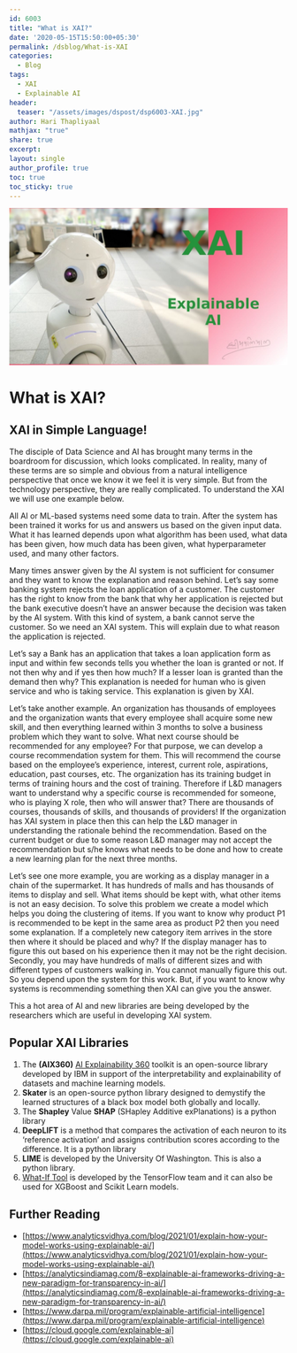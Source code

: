```yaml
---
id: 6003    
title: "What is XAI?"
date: '2020-05-15T15:50:00+05:30'
permalink: /dsblog/What-is-XAI
categories:
  - Blog
tags:
  - XAI
  - Explainable AI
header:
  teaser: "/assets/images/dspost/dsp6003-XAI.jpg"
author: Hari Thapliyaal   
mathjax: "true"
share: true
excerpt:   
layout: single   
author_profile: true   
toc: true   
toc_sticky: true
---
```


![XAI](/assets/images/dspost/dsp6003-XAI.jpg)    
   
# What is XAI?    
   
## XAI in Simple Language!   
   
The disciple of Data Science and AI has brought many terms in the boardroom for discussion, which looks complicated. In reality, many of these terms are so simple and obvious from a natural intelligence perspective that once we know it we feel it is very simple. But from the technology perspective, they are really complicated. To understand the XAI we will use one example below.

All AI or ML-based systems need some data to train. After the system has been trained it works for us and answers us based on the given input data. What it has learned depends upon what algorithm has been used, what data has been given, how much data has been given, what hyperparameter used, and many other factors.

Many times answer given by the AI system is not sufficient for consumer and they want to know the explanation and reason behind. Let’s say some banking system rejects the loan application of a customer. The customer has the right to know from the bank that why her application is rejected but the bank executive doesn’t have an answer because the decision was taken by the AI system. With this kind of system, a bank cannot serve the customer. So we need an XAI system. This will explain due to what reason the application is rejected.

Let’s say a Bank has an application that takes a loan application form as input and within few seconds tells you whether the loan is granted or not. If not then why and if yes then how much? If a lesser loan is granted than the demand then why? This explanation is needed for human who is given service and who is taking service. This explanation is given by XAI.

Let’s take another example. An organization has thousands of employees and the organization wants that every employee shall acquire some new skill, and then everything learned within 3 months to solve a business problem which they want to solve. What next course should be recommended for any employee? For that purpose, we can develop a course recommendation system for them. This will recommend the course based on the employee’s experience, interest, current role, aspirations, education, past courses, etc. The organization has its training budget in terms of training hours and the cost of training. Therefore if L&D managers want to understand why a specific course is recommended for someone, who is playing X role, then who will answer that? There are thousands of courses, thousands of skills, and thousands of providers! If the organization has XAI system in place then this can help the L&D manager in understanding the rationale behind the recommendation. Based on the current budget or due to some reason L&D manager may not accept the recommendation but s/he knows what needs to be done and how to create a new learning plan for the next three months.

Let’s see one more example, you are working as a display manager in a chain of the supermarket. It has hundreds of malls and has thousands of items to display and sell. What items should be kept with, what other items is not an easy decision. To solve this problem we create a model which helps you doing the clustering of items. If you want to know why product P1 is recommended to be kept in the same area as product P2 then you need some explanation. If a completely new category item arrives in the store then where it should be placed and why? If the display manager has to figure this out based on his experience then it may not be the right decision. Secondly, you may have hundreds of malls of different sizes and with different types of customers walking in. You cannot manually figure this out. So you depend upon the system for this work. But, if you want to know why systems is recommending something then XAI can give you the answer.

This a hot area of AI and new libraries are being developed by the researchers which are useful in developing XAI system.

## Popular XAI Libraries

1.  The **(AIX360)** [AI Explainability 360](https://github.com/IBM/AIX360) toolkit is an open-source library developed by IBM in support of the interpretability and explainability of datasets and machine learning models.
2.  **Skater** is an open-source python library designed to demystify the learned structures of a black box model both globally and locally.
3.  The **Shapley** Value **SHAP** (SHapley Additive exPlanations) is a python library
4.  **DeepLIFT** is a method that compares the activation of each neuron to its ‘reference activation’ and assigns contribution scores according to the difference. It is a python library
5.  **LIME** is developed by the University Of Washington. This is also a python library.
6.  [What-If Tool](https://pair-code.github.io/what-if-tool/) is developed by the TensorFlow team and it can also be used for XGBoost and Scikit Learn models.

## Further Reading

*   [https://www.analyticsvidhya.com/blog/2021/01/explain-how-your-model-works-using-explainable-ai/](https://www.analyticsvidhya.com/blog/2021/01/explain-how-your-model-works-using-explainable-ai/)
*   [https://analyticsindiamag.com/8-explainable-ai-frameworks-driving-a-new-paradigm-for-transparency-in-ai/](https://analyticsindiamag.com/8-explainable-ai-frameworks-driving-a-new-paradigm-for-transparency-in-ai/)
*   [https://www.darpa.mil/program/explainable-artificial-intelligence](https://www.darpa.mil/program/explainable-artificial-intelligence)
*   [https://cloud.google.com/explainable-ai](https://cloud.google.com/explainable-ai)












